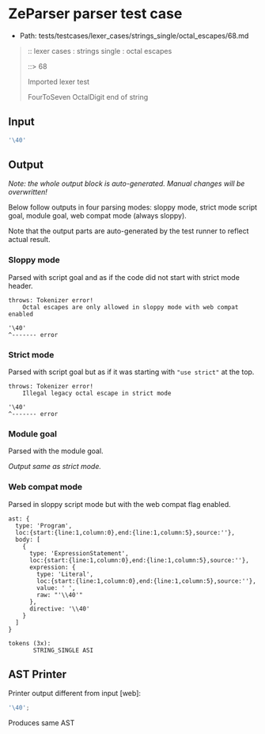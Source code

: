# ZeParser parser test case

- Path: tests/testcases/lexer_cases/strings_single/octal_escapes/68.md

> :: lexer cases : strings single : octal escapes
>
> ::> 68
>
> Imported lexer test
>
> FourToSeven OctalDigit end of string

## Input

`````js
'\40'
`````

## Output

_Note: the whole output block is auto-generated. Manual changes will be overwritten!_

Below follow outputs in four parsing modes: sloppy mode, strict mode script goal, module goal, web compat mode (always sloppy).

Note that the output parts are auto-generated by the test runner to reflect actual result.

### Sloppy mode

Parsed with script goal and as if the code did not start with strict mode header.

`````
throws: Tokenizer error!
    Octal escapes are only allowed in sloppy mode with web compat enabled

'\40'
^------- error
`````

### Strict mode

Parsed with script goal but as if it was starting with `"use strict"` at the top.

`````
throws: Tokenizer error!
    Illegal legacy octal escape in strict mode

'\40'
^------- error
`````


### Module goal

Parsed with the module goal.

_Output same as strict mode._

### Web compat mode

Parsed in sloppy script mode but with the web compat flag enabled.

`````
ast: {
  type: 'Program',
  loc:{start:{line:1,column:0},end:{line:1,column:5},source:''},
  body: [
    {
      type: 'ExpressionStatement',
      loc:{start:{line:1,column:0},end:{line:1,column:5},source:''},
      expression: {
        type: 'Literal',
        loc:{start:{line:1,column:0},end:{line:1,column:5},source:''},
        value: ' ',
        raw: "'\\40'"
      },
      directive: '\\40'
    }
  ]
}

tokens (3x):
       STRING_SINGLE ASI
`````


## AST Printer

Printer output different from input [web]:

````js
'\40';
````

Produces same AST
